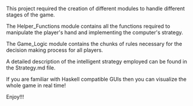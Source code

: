 
This project required the creation of different modules to handle different stages of the game.

The Helper_Functions module contains all the functions required to manipulate the player's hand and implementing the computer's strategy.

The Game_Logic module contains the chunks of rules necessary for the decision making process for all players.

A detailed description of the intelligent strategy employed can be found in the Strategy.md file.

If you are familiar with Haskell compatible GUIs then you can visualize the whole game in real time!

Enjoy!!!
